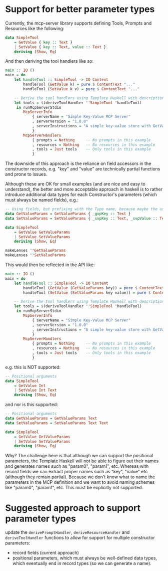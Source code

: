 # Support for better parameter types

Currently, the mcp-server library supports defining Tools, Prompts and Resources like the following:

```haskell
data SimpleTool
    = GetValue { key :: Text }
    | SetValue { key :: Text, value :: Text }
    deriving (Show, Eq)
```

And then deriving the tool handlers like so:

```haskell
main :: IO ()
main = do
    let handleTool :: SimpleTool -> IO Content
        handleTool (GetValue k) = pure $ ContentText "..."
        handleTool (SetValue k v) = pure $ ContentText "..."

    -- Derive the tool handlers using Template Haskell with descriptions
    let tools = $(deriveToolHandler ''SimpleTool 'handleTool)
     in runMcpServerStdio
        McpServerInfo
            { serverName = "Simple Key-Value MCP Server"
            , serverVersion = "1.0.0"
            , serverInstructions = "A simple key-value store with GetValue and SetValue tools"
            }
        McpServerHandlers
            { prompts = Nothing     -- No prompts in this example
            , resources = Nothing   -- No resources in this example
            , tools = Just tools    -- Only tools in this example
            }
```

The downside of this approach is the reliance on field accessors in the constructor records, e.g. "key" and "value" are technically partial functions and prone to issues.

Although these are OK for small examples (and are nice and easy to understand), the better and more acceptable approach in haskell is to rather introduce additional data types for each Constructor's parameters (which must always be named fields), e.g.:

```haskell
-- Using fields, but prefixing with the Type name, because maybe the user wants to use Lenses
data GetValueParams = GetValueParams { _gvpKey :: Text }
data SetValueParams = SetValueParams { _svpKey :: Text, _svpValue :: Text }

data SimpleTool
    = GetValue GetValueParams
    | SetValue SetValueParams
    deriving (Show, Eq)

makeLenses ''GetValueParams
makeLenses ''SetValueParams
```

This would then be reflected in the API like:

```haskell
main :: IO ()
main = do
    let handleTool :: SimpleTool -> IO Content
        handleTool (GetValue (GetValueParams key)) = pure $ ContentText "..."
        handleTool (SetValue (SetValueParams key value)) = pure $ ContentText "..."

    -- Derive the tool handlers using Template Haskell with descriptions
    let tools = $(deriveToolHandler ''SimpleTool 'handleTool)
     in runMcpServerStdio
        McpServerInfo
            { serverName = "Simple Key-Value MCP Server"
            , serverVersion = "1.0.0"
            , serverInstructions = "A simple key-value store with GetValue and SetValue tools"
            }
        McpServerHandlers
            { prompts = Nothing     -- No prompts in this example
            , resources = Nothing   -- No resources in this example
            , tools = Just tools    -- Only tools in this example
            }
```

e.g. this is NOT supported:

```haskell
-- Positional arguments
data SimpleTool
    = GetValue Int
    | SetValue Int Text
    deriving (Show, Eq)
```

and nor is this supported:

```haskell
-- Positional arguments
data GetValueParams = GetValueParams Text
data SetValueParams = SetValueParams Text Text

data SimpleTool
    = GetValue GetValueParams
    | SetValue SetValueParams
    deriving (Show, Eq)
```

Why? The challenge here is that although we can support the positional parameters, the Template Haskell will not be able to figure out their names and generates names such as "param0", "param1", etc. Whereas with record fields we can extract proper names such as "key", "value" etc (although they remain partial). Because we don't know what to name the parameters in the MCP definition and we want to avoid naming schemes like "param0", "param1", etc. This must be explicitly not supported.

# Suggested approach to support parameter types

update the `derivePromptHandler`, `deriveResourceHandler` and `deriveToolHandler` functions to allow for support for multiple constructor parameters:
- record fields (current approach)
- positional parameters, which must always be well-defined data types, which eventually end in record types (so we can generate a name).




